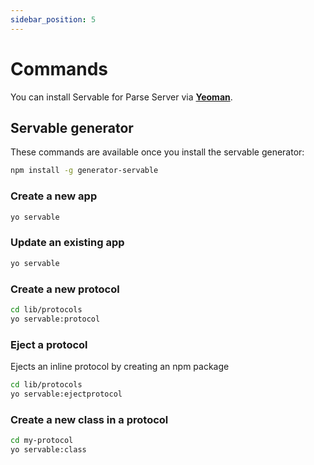 ```yaml
---
sidebar_position: 5
---
```


# Commands

You can install Servable for Parse Server via **[Yeoman](https://yeoman.io)**.

## Servable generator
These commands are available once you install the servable generator:
```bash
npm install -g generator-servable
```

### Create a new app

```bash
yo servable
```

### Update an existing app

```bash
yo servable
```

### Create a new protocol

```bash
cd lib/protocols
yo servable:protocol
```

### Eject a protocol
Ejects an inline protocol by creating an npm package

```bash
cd lib/protocols
yo servable:ejectprotocol
```

### Create a new class in a protocol

```bash
cd my-protocol
yo servable:class
```